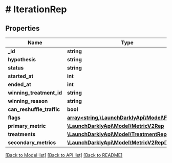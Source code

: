 # # IterationRep

## Properties

Name | Type | Description | Notes
------------ | ------------- | ------------- | -------------
**_id** | **string** |  | [optional]
**hypothesis** | **string** |  |
**status** | **string** |  |
**started_at** | **int** |  | [optional]
**ended_at** | **int** |  | [optional]
**winning_treatment_id** | **string** |  | [optional]
**winning_reason** | **string** |  | [optional]
**can_reshuffle_traffic** | **bool** |  | [optional]
**flags** | [**array<string,\LaunchDarklyApi\Model\FlagRep>**](FlagRep.md) |  | [optional]
**primary_metric** | [**\LaunchDarklyApi\Model\MetricV2Rep**](MetricV2Rep.md) |  | [optional]
**treatments** | [**\LaunchDarklyApi\Model\TreatmentRep[]**](TreatmentRep.md) |  | [optional]
**secondary_metrics** | [**\LaunchDarklyApi\Model\MetricV2Rep[]**](MetricV2Rep.md) |  | [optional]

[[Back to Model list]](../../README.md#models) [[Back to API list]](../../README.md#endpoints) [[Back to README]](../../README.md)
